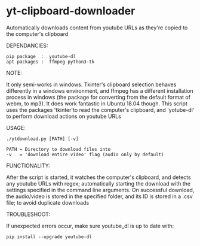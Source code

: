 # yt-clipboard-downloader

Automatically downloads content from youtube URLs as they're copied to the computer's clipboard

DEPENDANCIES:
    
    pip package  :  youtube-dl
    apt packages :  ffmpeg python3-tk

NOTE: 

It only semi-works in windows. Tkinter's clipboard selection behaves differently in a windows environment, and ffmpeg has a different installation process in windows (the package for converting from the default format of webm, to mp3). It does work fantastic in Ubuntu 18.04 though. This script uses the packages 'tkinter'to read the computer's clipboard, and 'yotube-dl' to perform download actions on youtube URLs

USAGE:

    ./ytdownload.py [PATH] [-v]

    PATH = Directory to download files into
    -v   = 'download entire video' flag (audio only by default)

FUNCTIONALITY:

After the script is started, it watches the computer's clipboard, and detects any youtube URLs with regex; automatically starting the download with the settings specified in the command line arguments. On successful download, the audio/video is stored in the specified folder, and its ID is stored in a .csv file; to avoid duplicate downloads

TROUBLESHOOT:

If unexpected errors occur, make sure youtube_dl is up to date with:
    
    pip install --upgrade youtube-dl

